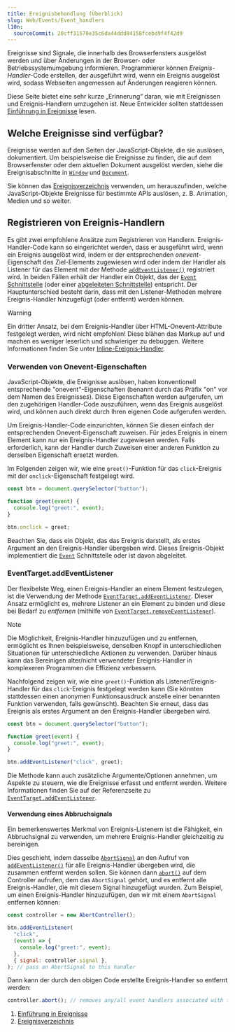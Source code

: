 ```yaml
---
title: Ereignisbehandlung (Überblick)
slug: Web/Events/Event_handlers
l10n:
  sourceCommit: 20cff31570e35c6da44ddd84158fcebd9f4f42d9
---
```


Ereignisse sind Signale, die innerhalb des Browserfensters ausgelöst werden und über Änderungen in der Browser- oder Betriebssystemumgebung informieren. Programmierer können _Ereignis-Handler_-Code erstellen, der ausgeführt wird, wenn ein Ereignis ausgelöst wird, sodass Webseiten angemessen auf Änderungen reagieren können.

Diese Seite bietet eine sehr kurze „Erinnerung“ daran, wie mit Ereignissen und Ereignis-Handlern umzugehen ist. Neue Entwickler sollten stattdessen [Einführung in Ereignisse](/de/docs/Learn_web_development/Core/Scripting/Events) lesen.

## Welche Ereignisse sind verfügbar?

Ereignisse werden auf den Seiten der JavaScript-Objekte, die sie auslösen, dokumentiert. Um beispielsweise die Ereignisse zu finden, die auf dem Browserfenster oder dem aktuellen Dokument ausgelöst werden, siehe die Ereignisabschnitte in [`Window`](/de/docs/Web/API/Window#events) und [`Document`](/de/docs/Web/API/Document#events).

Sie können das [Ereignisverzeichnis](/de/docs/Web/Events#event_index) verwenden, um herauszufinden, welche JavaScript-Objekte Ereignisse für bestimmte APIs auslösen, z. B. Animation, Medien und so weiter.

## Registrieren von Ereignis-Handlern

Es gibt zwei empfohlene Ansätze zum Registrieren von Handlern. Ereignis-Handler-Code kann so eingerichtet werden, dass er ausgeführt wird, wenn ein Ereignis ausgelöst wird, indem er der entsprechenden _onevent_-Eigenschaft des Ziel-Elements zugewiesen wird oder indem der Handler als Listener für das Element mit der Methode [`addEventListener()`](/de/docs/Web/API/EventTarget/addEventListener) registriert wird. In beiden Fällen erhält der Handler ein Objekt, das der [`Event` Schnittstelle](/de/docs/Web/API/Event) (oder einer [abgeleiteten Schnittstelle](/de/docs/Web/API/Event#interfaces_based_on_event)) entspricht. Der Hauptunterschied besteht darin, dass mit den Listener-Methoden mehrere Ereignis-Handler hinzugefügt (oder entfernt) werden können.

> [!WARNING]
> Ein dritter Ansatz, bei dem Ereignis-Handler über HTML-Onevent-Attribute festgelegt werden, wird nicht empfohlen! Diese blähen das Markup auf und machen es weniger leserlich und schwieriger zu debuggen. Weitere Informationen finden Sie unter [Inline-Ereignis-Handler](/de/docs/Learn_web_development/Core/Scripting/Events#inline_event_handlers_—_dont_use_these).

### Verwenden von Onevent-Eigenschaften

JavaScript-Objekte, die Ereignisse auslösen, haben konventionell entsprechende "onevent"-Eigenschaften (benannt durch das Präfix "on" vor dem Namen des Ereignisses). Diese Eigenschaften werden aufgerufen, um den zugehörigen Handler-Code auszuführen, wenn das Ereignis ausgelöst wird, und können auch direkt durch Ihren eigenen Code aufgerufen werden.

Um Ereignis-Handler-Code einzurichten, können Sie diesen einfach der entsprechenden Onevent-Eigenschaft zuweisen. Für jedes Ereignis in einem Element kann nur ein Ereignis-Handler zugewiesen werden. Falls erforderlich, kann der Handler durch Zuweisen einer anderen Funktion zu derselben Eigenschaft ersetzt werden.

Im Folgenden zeigen wir, wie eine `greet()`-Funktion für das `click`-Ereignis mit der `onclick`-Eigenschaft festgelegt wird.

```js
const btn = document.querySelector("button");

function greet(event) {
  console.log("greet:", event);
}

btn.onclick = greet;
```

Beachten Sie, dass ein Objekt, das das Ereignis darstellt, als erstes Argument an den Ereignis-Handler übergeben wird. Dieses Ereignis-Objekt implementiert die [`Event`](/de/docs/Web/API/Event) Schnittstelle oder ist davon abgeleitet.

### EventTarget.addEventListener

Der flexibelste Weg, einen Ereignis-Handler an einem Element festzulegen, ist die Verwendung der Methode [`EventTarget.addEventListener`](/de/docs/Web/API/EventTarget/addEventListener). Dieser Ansatz ermöglicht es, mehrere Listener an ein Element zu binden und diese bei Bedarf zu _entfernen_ (mithilfe von [`EventTarget.removeEventListener`](/de/docs/Web/API/EventTarget/removeEventListener)).

> [!NOTE]
> Die Möglichkeit, Ereignis-Handler hinzuzufügen und zu entfernen, ermöglicht es Ihnen beispielsweise, denselben Knopf in unterschiedlichen Situationen für unterschiedliche Aktionen zu verwenden. Darüber hinaus kann das Bereinigen alter/nicht verwendeter Ereignis-Handler in komplexeren Programmen die Effizienz verbessern.

Nachfolgend zeigen wir, wie eine `greet()`-Funktion als Listener/Ereignis-Handler für das `click`-Ereignis festgelegt werden kann (Sie könnten stattdessen einen anonymen Funktionsausdruck anstelle einer benannten Funktion verwenden, falls gewünscht). Beachten Sie erneut, dass das Ereignis als erstes Argument an den Ereignis-Handler übergeben wird.

```js
const btn = document.querySelector("button");

function greet(event) {
  console.log("greet:", event);
}

btn.addEventListener("click", greet);
```

Die Methode kann auch zusätzliche Argumente/Optionen annehmen, um Aspekte zu steuern, wie die Ereignisse erfasst und entfernt werden. Weitere Informationen finden Sie auf der Referenzseite zu [`EventTarget.addEventListener`](/de/docs/Web/API/EventTarget/addEventListener).

#### Verwendung eines Abbruchsignals

Ein bemerkenswertes Merkmal von Ereignis-Listenern ist die Fähigkeit, ein Abbruchsignal zu verwenden, um mehrere Ereignis-Handler gleichzeitig zu bereinigen.

Dies geschieht, indem dasselbe [`AbortSignal`](/de/docs/Web/API/AbortSignal) an den Aufruf von [`addEventListener()`](/de/docs/Web/API/EventTarget/addEventListener) für alle Ereignis-Handler übergeben wird, die zusammen entfernt werden sollen. Sie können dann [`abort()`](/de/docs/Web/API/AbortController/abort) auf dem Controller aufrufen, dem das `AbortSignal` gehört, und es entfernt alle Ereignis-Handler, die mit diesem Signal hinzugefügt wurden. Zum Beispiel, um einen Ereignis-Handler hinzuzufügen, den wir mit einem `AbortSignal` entfernen können:

```js
const controller = new AbortController();

btn.addEventListener(
  "click",
  (event) => {
    console.log("greet:", event);
  },
  { signal: controller.signal },
); // pass an AbortSignal to this handler
```

Dann kann der durch den obigen Code erstellte Ereignis-Handler so entfernt werden:

```js
controller.abort(); // removes any/all event handlers associated with this controller
```

<section id="Quick_links">
  <ol>
    <li><a href="/de/docs/Learn_web_development/Core/Scripting/Events">Einführung in Ereignisse</a></li>
    <li><a href="/de/docs/Web/Events">Ereignisverzeichnis</a></li>
  </ol>
</section>
